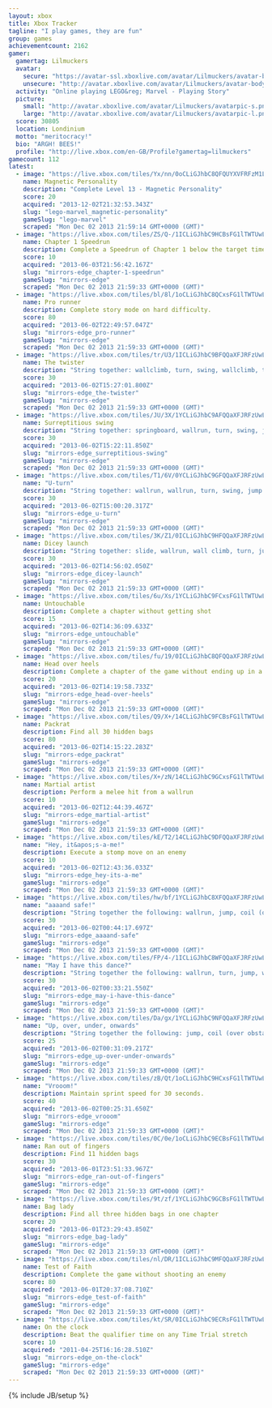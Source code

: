 ```yaml
---
layout: xbox
title: Xbox Tracker
tagline: "I play games, they are fun"
group: games
achievementcount: 2162
gamer: 
  gamertag: Lilmuckers
  avatar: 
    secure: "https://avatar-ssl.xboxlive.com/avatar/Lilmuckers/avatar-body.png"
    unsecure: "http://avatar.xboxlive.com/avatar/Lilmuckers/avatar-body.png"
  activity: "Online playing LEGO&reg; Marvel - Playing Story"
  picture: 
    small: "http://avatar.xboxlive.com/avatar/Lilmuckers/avatarpic-s.png"
    large: "http://avatar.xboxlive.com/avatar/Lilmuckers/avatarpic-l.png"
  score: 30805
  location: Londinium
  motto: "meritocracy!"
  bio: "ARGH! BEES!"
  profile: "http://live.xbox.com/en-GB/Profile?gamertag=lilmuckers"
gamecount: 112
latest: 
  - image: "https://live.xbox.com/tiles/Yx/nn/0oCLiGJhbC8QFQUYXVFRFzM1L2FjaC8wL2QAAAAA5+fn-cgZeA==.jpg"
    name: Magnetic Personality
    description: "Complete Level 13 - Magnetic Personality"
    score: 20
    acquired: "2013-12-02T21:32:53.343Z"
    slug: "lego-marvel_magnetic-personality"
    gameSlug: "lego-marvel"
    scraped: "Mon Dec 02 2013 21:59:14 GMT+0000 (GMT)"
  - image: "https://live.xbox.com/tiles/ZS/Q-/1ICLiGJhbC9HCBsFG1lTWTUwL2FjaC8wLzIzAAAAAOfn5-sQJHk=.jpg"
    name: Chapter 1 Speedrun
    description: Complete a Speedrun of Chapter 1 below the target time.
    score: 10
    acquired: "2013-06-03T21:56:42.167Z"
    slug: "mirrors-edge_chapter-1-speedrun"
    gameSlug: "mirrors-edge"
    scraped: "Mon Dec 02 2013 21:59:33 GMT+0000 (GMT)"
  - image: "https://live.xbox.com/tiles/bl/8l/1oCLiGJhbC8QCxsFG1lTWTUwL2FjaC8wLzFkAAAAAOfn5-kKX3I=.jpg"
    name: Pro runner
    description: Complete story mode on hard difficulty.
    score: 80
    acquired: "2013-06-02T22:49:57.047Z"
    slug: "mirrors-edge_pro-runner"
    gameSlug: "mirrors-edge"
    scraped: "Mon Dec 02 2013 21:59:33 GMT+0000 (GMT)"
  - image: "https://live.xbox.com/tiles/tr/U3/1ICLiGJhbC9BFQQaXFJRFzUwL2FjaC8wLzUAAAAA5+fn+xi1rQ==.jpg"
    name: The twister
    description: "String together: wallclimb, turn, swing, wallclimb, turn, swing, jump. [Pure Time Trials]"
    score: 30
    acquired: "2013-06-02T15:27:01.800Z"
    slug: "mirrors-edge_the-twister"
    gameSlug: "mirrors-edge"
    scraped: "Mon Dec 02 2013 21:59:33 GMT+0000 (GMT)"
  - image: "https://live.xbox.com/tiles/JU/3X/1YCLiGJhbC9AFQQaXFJRFzUwL2FjaC8wLzQAAAAA5+fn+vhNPg==.jpg"
    name: Surreptitious swing
    description: "String together: springboard, wallrun, turn, swing, jump. [Pure Time Trials]"
    score: 30
    acquired: "2013-06-02T15:22:11.850Z"
    slug: "mirrors-edge_surreptitious-swing"
    gameSlug: "mirrors-edge"
    scraped: "Mon Dec 02 2013 21:59:33 GMT+0000 (GMT)"
  - image: "https://live.xbox.com/tiles/T1/6V/0YCLiGJhbC9GFQQaXFJRFzUwL2FjaC8wLzIAAAAA5+fn-rpeVA==.jpg"
    name: "U-turn"
    description: "String together: wallrun, wallrun, turn, swing, jump. [Pure Time Trials]"
    score: 30
    acquired: "2013-06-02T15:00:20.317Z"
    slug: "mirrors-edge_u-turn"
    gameSlug: "mirrors-edge"
    scraped: "Mon Dec 02 2013 21:59:33 GMT+0000 (GMT)"
  - image: "https://live.xbox.com/tiles/3K/Z1/0ICLiGJhbC9HFQQaXFJRFzUwL2FjaC8wLzMAAAAA5+fn-1qmxw==.jpg"
    name: Dicey launch
    description: "String together: slide, wallrun, wall climb, turn, jump. [Pure Time Trials]"
    score: 30
    acquired: "2013-06-02T14:56:02.050Z"
    slug: "mirrors-edge_dicey-launch"
    gameSlug: "mirrors-edge"
    scraped: "Mon Dec 02 2013 21:59:33 GMT+0000 (GMT)"
  - image: "https://live.xbox.com/tiles/6u/Xs/1YCLiGJhbC9FCxsFG1lTWTUwL2FjaC8wLzExAAAAAOfn5-rD5fY=.jpg"
    name: Untouchable
    description: Complete a chapter without getting shot
    score: 15
    acquired: "2013-06-02T14:36:09.633Z"
    slug: "mirrors-edge_untouchable"
    gameSlug: "mirrors-edge"
    scraped: "Mon Dec 02 2013 21:59:33 GMT+0000 (GMT)"
  - image: "https://live.xbox.com/tiles/fu/19/0ICLiGJhbC8QFQQaXFJRFzUwL2FjaC8wL2QAAAAA5+fn-1LtZQ==.jpg"
    name: Head over heels
    description: Complete a chapter of the game without ending up in a heavy landing
    score: 20
    acquired: "2013-06-02T14:19:58.733Z"
    slug: "mirrors-edge_head-over-heels"
    gameSlug: "mirrors-edge"
    scraped: "Mon Dec 02 2013 21:59:33 GMT+0000 (GMT)"
  - image: "https://live.xbox.com/tiles/Q9/X+/14CLiGJhbC9FCBsFG1lTWTUwL2FjaC8wLzIxAAAAAOfn5-jR1V8=.jpg"
    name: Packrat
    description: Find all 30 hidden bags
    score: 80
    acquired: "2013-06-02T14:15:22.283Z"
    slug: "mirrors-edge_packrat"
    gameSlug: "mirrors-edge"
    scraped: "Mon Dec 02 2013 21:59:33 GMT+0000 (GMT)"
  - image: "https://live.xbox.com/tiles/X+/zN/14CLiGJhbC9GCxsFG1lTWTUwL2FjaC8wLzEyAAAAAOfn5-ji7EM=.jpg"
    name: Martial artist
    description: Perform a melee hit from a wallrun
    score: 10
    acquired: "2013-06-02T12:44:39.467Z"
    slug: "mirrors-edge_martial-artist"
    gameSlug: "mirrors-edge"
    scraped: "Mon Dec 02 2013 21:59:33 GMT+0000 (GMT)"
  - image: "https://live.xbox.com/tiles/kE/T2/14CLiGJhbC9DFQQaXFJRFzUwL2FjaC8wLzcAAAAA5+fn+NlEiw==.jpg"
    name: "Hey, it&apos;s-a-me!"
    description: Execute a stomp move on an enemy
    score: 10
    acquired: "2013-06-02T12:43:36.033Z"
    slug: "mirrors-edge_hey-its-a-me"
    gameSlug: "mirrors-edge"
    scraped: "Mon Dec 02 2013 21:59:33 GMT+0000 (GMT)"
  - image: "https://live.xbox.com/tiles/hw/bf/1YCLiGJhbC8XFQQaXFJRFzUwL2FjaC8wL2MAAAAA5+fn+vAGnA==.jpg"
    name: "aaaand safe!"
    description: "String together the following: wallrun, jump, coil (over obstacle), skill roll"
    score: 30
    acquired: "2013-06-02T00:44:17.697Z"
    slug: "mirrors-edge_aaaand-safe"
    gameSlug: "mirrors-edge"
    scraped: "Mon Dec 02 2013 21:59:33 GMT+0000 (GMT)"
  - image: "https://live.xbox.com/tiles/FP/4-/1ICLiGJhbC8WFQQaXFJRFzUwL2FjaC8wL2IAAAAA5+fn+xD+Dw==.jpg"
    name: "May I have this dance?"
    description: "String together the following: wallrun, turn, jump, wallclimb, turn, jump"
    score: 30
    acquired: "2013-06-02T00:33:21.550Z"
    slug: "mirrors-edge_may-i-have-this-dance"
    gameSlug: "mirrors-edge"
    scraped: "Mon Dec 02 2013 21:59:33 GMT+0000 (GMT)"
  - image: "https://live.xbox.com/tiles/Da/gx/1YCLiGJhbC9NFQQaXFJRFzUwL2FjaC8wLzkAAAAA5+fn+h6oFg==.jpg"
    name: "Up, over, under, onwards"
    description: "String together the following: jump, coil (over obstacle), slide (under obstacle)"
    score: 25
    acquired: "2013-06-02T00:31:09.217Z"
    slug: "mirrors-edge_up-over-under-onwards"
    gameSlug: "mirrors-edge"
    scraped: "Mon Dec 02 2013 21:59:33 GMT+0000 (GMT)"
  - image: "https://live.xbox.com/tiles/zB/Qt/1oCLiGJhbC9HCxsFG1lTWTUwL2FjaC8wLzEzAAAAAOfn5-kCFNA=.jpg"
    name: "Vrooom!"
    description: Maintain sprint speed for 30 seconds.
    score: 40
    acquired: "2013-06-02T00:25:31.650Z"
    slug: "mirrors-edge_vrooom"
    gameSlug: "mirrors-edge"
    scraped: "Mon Dec 02 2013 21:59:33 GMT+0000 (GMT)"
  - image: "https://live.xbox.com/tiles/0C/0e/1oCLiGJhbC9ECBsFG1lTWTUwL2FjaC8wLzIwAAAAAOfn5-kxLcw=.jpg"
    name: Ran out of fingers
    description: Find 11 hidden bags
    score: 30
    acquired: "2013-06-01T23:51:33.967Z"
    slug: "mirrors-edge_ran-out-of-fingers"
    gameSlug: "mirrors-edge"
    scraped: "Mon Dec 02 2013 21:59:33 GMT+0000 (GMT)"
  - image: "https://live.xbox.com/tiles/9t/zf/1YCLiGJhbC9GCBsFG1lTWTUwL2FjaC8wLzIyAAAAAOfn5-rw3Oo=.jpg"
    name: Bag lady
    description: Find all three hidden bags in one chapter
    score: 20
    acquired: "2013-06-01T23:29:43.850Z"
    slug: "mirrors-edge_bag-lady"
    gameSlug: "mirrors-edge"
    scraped: "Mon Dec 02 2013 21:59:33 GMT+0000 (GMT)"
  - image: "https://live.xbox.com/tiles/nl/DR/1ICLiGJhbC9MFQQaXFJRFzUwL2FjaC8wLzgAAAAA5+fn+-5QhQ==.jpg"
    name: Test of Faith
    description: Complete the game without shooting an enemy
    score: 80
    acquired: "2013-06-01T20:37:08.710Z"
    slug: "mirrors-edge_test-of-faith"
    gameSlug: "mirrors-edge"
    scraped: "Mon Dec 02 2013 21:59:33 GMT+0000 (GMT)"
  - image: "https://live.xbox.com/tiles/kt/SR/0ICLiGJhbC9ECRsFG1lTWTUwL2FjaC8wLzMwAAAAAOfn5-++1I4=.jpg"
    name: On the clock
    description: Beat the qualifier time on any Time Trial stretch
    score: 10
    acquired: "2011-04-25T16:16:28.510Z"
    slug: "mirrors-edge_on-the-clock"
    gameSlug: "mirrors-edge"
    scraped: "Mon Dec 02 2013 21:59:33 GMT+0000 (GMT)"
---
```

{% include JB/setup %}